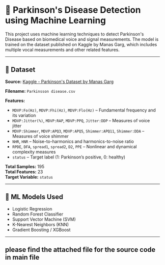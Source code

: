 # 🧠 Parkinson's Disease Detection using Machine Learning

This project uses machine learning techniques to detect Parkinson's Disease based on biomedical voice and signal measurements. The model is trained on the dataset published on Kaggle by Manas Garg, which includes multiple vocal measurements and other related features.

---

## 📁 Dataset

**Source:** [Kaggle - Parkinson's Dataset by Manas Garg](https://www.kaggle.com/datasets/gargmanas/parkinsonsdataset)

**Filename:** `Parkinsson disease.csv`

**Features:**

- `MDVP:Fo(Hz)`, `MDVP:Fhi(Hz)`, `MDVP:Flo(Hz)` – Fundamental frequency and its variation
- `MDVP:Jitter(%)`, `MDVP:RAP`, `MDVP:PPQ`, `Jitter:DDP` – Measures of voice jitter
- `MDVP:Shimmer`, `MDVP:APQ3`, `MDVP:APQ5`, `Shimmer:APQ11`, `Shimmer:DDA` – Measures of voice shimmer
- `NHR`, `HNR` – Noise-to-harmonics and harmonics-to-noise ratio
- `RPDE`, `DFA`, `spread1`, `spread2`, `D2`, `PPE` – Nonlinear and dynamical complexity measures
- `status` – Target label (1: Parkinson’s positive, 0: healthy)

**Total Samples:** 195  
**Total Features:** 23  
**Target Variable:** `status`

---

## 🧠 ML Models Used

- Logistic Regression
- Random Forest Classifier
- Support Vector Machine (SVM)
- K-Nearest Neighbors (KNN)
- Gradient Boosting / XGBoost

---

## please find the attached file for the source code in main file

